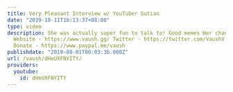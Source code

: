 ```yaml
---
title: Very Pleasant Interview w/ YouTuber Gutian
date: "2019-10-11T16:13:37+08:00"
type: video
description: She was actually super fun to talk to! Good memes Her channel - https://www.youtube.com/channel/UCe4N2GAyLMCt1LPMvIAuoVQ
  Website - https://www.vaush.gg/ Twitter - https://twitter.com/VaushV Patreon - https://www.patreon.com/vaush
  Donate - https://www.paypal.me/vaush
publishdate: "2019-08-01T00:03:36.000Z"
url: /vaush/dHeUXFNYITY/
providers:
  youtube:
    id: dHeUXFNYITY
---
```


